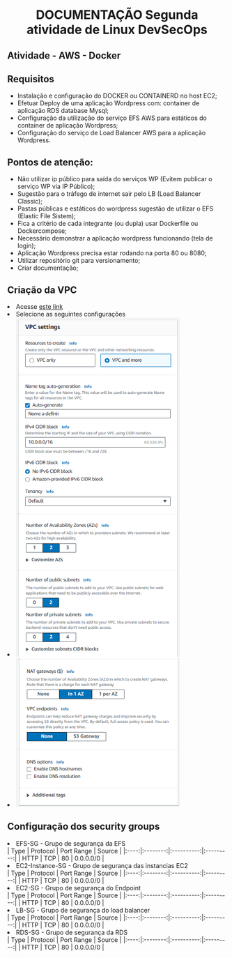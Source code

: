 <h1 align="center">DOCUMENTAÇÃO Segunda atividade de Linux DevSecOps</h1>

<h2>Atividade - AWS - Docker</h2>

<h2>Requisitos</h2>
    <ul>
        <li>Instalação e configuração do DOCKER ou CONTAINERD no host EC2;</li>
        <li>Efetuar Deploy de uma aplicação Wordpress com: container de aplicação RDS database Mysql;</li>
        <li>Configuração da utilização do serviço EFS AWS para estáticos do container de aplicação Wordpress;</li>
        <li>Configuração do serviço de Load Balancer AWS para a aplicação Wordpress.</li>
    </ul>

<h2>Pontos de atenção:</h2>
    <ul>
        <li>Não utilizar ip público para saída do serviços WP (Evitem publicar o serviço WP via IP Público);</li>
        <li>Sugestão para o tráfego de internet sair pelo LB (Load Balancer Classic);</li>
        <li>Pastas públicas e estáticos do wordpress sugestão de utilizar o EFS (Elastic File Sistem);</li>
        <li>Fica a critério de cada integrante (ou dupla) usar Dockerfile ou Dockercompose;</li>
        <li>Necessário demonstrar a aplicação wordpress funcionando (tela de login);</li>
        <li>Aplicação Wordpress precisa estar rodando na porta 80 ou 8080;</li>
        <li>Utilizar repositório git para versionamento;</li>
        <li>Criar documentação;</li>
    </ul>

<h2>Criação da VPC</h2>
    <li>Acesse <a href="https://us-east-1.console.aws.amazon.com/vpcconsole/home?region=us-east-1#CreateVpc:createMode=vpcOnly"> este link </a></li>
    <li>Selecione as seguintes configurações</li>
    <li><img src="IMG/IMG.png"></li>
    <li><img src="IMG/IMG2.png"></li>

<h2>Configuração dos security groups</h2>
    <li>EFS-SG - Grupo de segurança da EFS</li>
        | Type | Protocol | Port Range |   Source  |
        |:----:|:--------:|:----------:|:---------:|
        | HTTP | TCP      | 80         | 0.0.0.0/0 |
    <li>EC2-Instance-SG - Grupo de segurança das instancias EC2</li>
        | Type | Protocol | Port Range |   Source  |
        |:----:|:--------:|:----------:|:---------:|
        | HTTP | TCP      | 80         | 0.0.0.0/0 |
    <li>EC2-SG - Grupo de segurança do Endpoint</li>
        | Type | Protocol | Port Range |   Source  |
        |:----:|:--------:|:----------:|:---------:|
        | HTTP | TCP      | 80         | 0.0.0.0/0 |
    <li>LB-SG - Grupo de segurança do load balancer</li>
        | Type | Protocol | Port Range |   Source  |
        |:----:|:--------:|:----------:|:---------:|
        | HTTP | TCP      | 80         | 0.0.0.0/0 |
    <li>RDS-SG - Grupo de segurança da RDS</li>
        | Type | Protocol | Port Range |   Source  |
        |:----:|:--------:|:----------:|:---------:|
        | HTTP | TCP      | 80         | 0.0.0.0/0 |